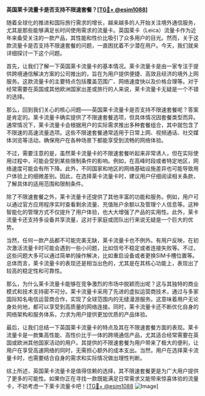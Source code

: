 **英国莱卡流量卡是否支持不限速套餐？[[TG💪+ @esim1088](https://t.me/s/esim1088)]**

随着全球化的推进和国际旅行需求的增长，越来越多的人开始关注境外通信服务，尤其是那些能够满足长时间使用需求的流量卡。英国莱卡（Leica）流量卡作为近年来备受关注的一款产品，其性能和性价比吸引了众多用户的目光。然而，关于这款流量卡是否支持不限速套餐的问题，一直困扰着不少潜在用户。今天，我们就来详细探讨一下这个问题。

首先，让我们了解一下英国莱卡流量卡的基本情况。莱卡流量卡是由一家专注于提供跨境通信解决方案的公司推出的，旨在为用户提供便捷、高效且经济的境外上网服务。这款流量卡的主要特点包括覆盖范围广、网络速度快以及价格合理等。对于经常需要在英国或其他欧洲国家出差或旅行的人来说，莱卡流量卡无疑是一个不错的选择。

那么，回到我们关心的核心问题——英国莱卡流量卡是否支持不限速套餐呢？答案是肯定的。莱卡流量卡确实提供了不限速套餐选项，但具体情况因套餐类型而异。通常情况下，莱卡流量卡会根据用户的实际需求推出多种套餐组合，其中就包含了不限速的高速流量选项。这些不限速套餐通常适用于日常上网、视频通话、社交媒体浏览等活动，确保用户在各种场景下都能享受到流畅的网络体验。

不过，需要注意的是，虽然莱卡流量卡的不限速套餐听起来非常诱人，但在实际使用过程中，可能会受到某些限制条件的影响。例如，在高峰时段或者特定地区，网络速度可能会有所下降。此外，不同国家和地区的网络基础设施差异也可能导致用户体验上的细微差别。因此，在选择莱卡流量卡时，建议用户仔细阅读相关条款，了解具体的适用范围和限制条件。

除了不限速套餐之外，莱卡流量卡还提供了其他丰富的功能和服务。例如，用户可以通过官方应用程序实时查看剩余流量、充值账户余额以及管理个人信息等。这种智能化的管理方式不仅提升了用户体验，也大大增强了产品的实用性。此外，莱卡流量卡还支持多设备共享流量，这对于家庭或团队出行来说无疑是一个巨大的优势。

当然，任何一款产品都不可能完美无缺，莱卡流量卡也不例外。有用户反映，在初次激活流量卡时可能会遇到一些小问题，比如信号不稳定或者连接失败等。不过，这些问题大多可以通过简单的操作解决，比如重启设备或者更换SIM卡槽位置等。总体而言，莱卡流量卡的表现还是相当出色的，尤其是在其核心功能上，表现出了较高的稳定性和可靠性。

那么，为什么莱卡流量卡能够在竞争激烈的市场中脱颖而出呢？这与其独特的商业模式和技术支持密不可分。莱卡流量卡采用了先进的虚拟运营商技术，通过与多家国际知名电信运营商合作，实现了全球范围内的无缝漫游服务。这意味着用户无论身处何地，都可以享受到高质量的网络连接。同时，莱卡流量卡还不断优化自身的网络架构和服务体系，力求为用户提供更加优质的产品体验。

最后，让我们总结一下英国莱卡流量卡的特点及其在不限速套餐方面的表现。莱卡流量卡是一款集高性能、高性价比于一体的跨境通信产品，尤其适合经常需要在英国或欧洲其他国家活动的用户。其提供的不限速套餐为用户带来了极大的便利，让用户在享受高速网络的同时，无需担心额外的成本支出。当然，用户在选择莱卡流量卡时，也需要结合自身的需求和实际情况做出理性判断。

综上所述，英国莱卡流量卡是值得信赖的选择，其不限速套餐更是为广大用户提供了更多的可能性。如果你正在寻找一款既能满足日常需求又能带来惊喜体验的流量卡，不妨考虑一下莱卡流量卡吧！[[TG💪+ @esim1088](https://t.me/s/esim1088) ![Image](https://i.postimg.cc/4NQfJmqS/Snipaste-2025-05-13-00-14-12.png)]